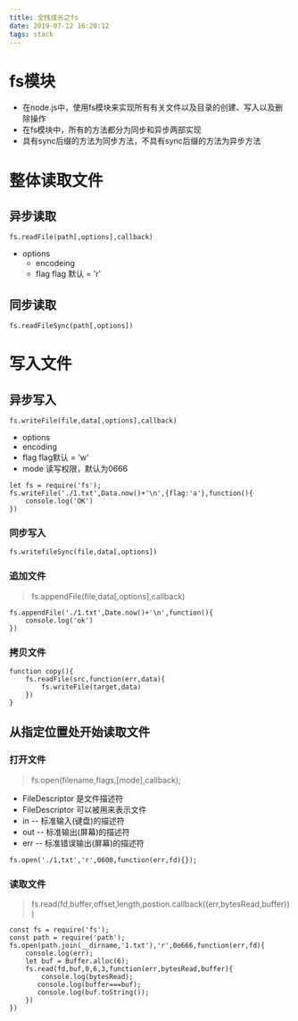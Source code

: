 ```yaml
---
title: 全栈成长之fs
date: 2019-07-12 16:20:12
tags: stack
---
```


# fs模块
- 在node.js中，使用fs模块来实现所有有关文件以及目录的创建、写入以及删除操作
- 在fs模块中，所有的方法都分为同步和异步两部实现
- 具有sync后缀的方法为同步方法，不具有sync后缀的方法为异步方法

# 整体读取文件
## 异步读取
```
fs.readFile(path[,options],callback)
```
- options
  - encodeing
  - flag flag 默认 = 'r'

## 同步读取
```
fs.readFileSync(path[,options])
```

# 写入文件
## 异步写入
```
fs.writeFile(file,data[,options],callback)
```
- options
 - encoding
 - flag flag默认 = 'w'
 - mode 读写权限，默认为0666

```
let fs = require('fs');
fs.writeFile('./1.txt',Data.now()+'\n',{flag:'a'},function(){
    console.log('OK')
})
```

### 同步写入
```
fs.writefileSync(file,data[,options])
```

### 追加文件
> fs.appendFile(file,data[,options],callback)
```
fs.appendFile('./1.txt',Date.now()+'\n',function(){
    console.log('ok')
})
```
### 拷贝文件
```
function copy(){
    fs.readFile(src,function(err,data){
        fs.writeFile(target,data)
    })
}
```

## 从指定位置处开始读取文件

### 打开文件
> fs.open(filename,flags,[mode],callback);
- FileDescriptor 是文件描述符
- FileDescriptor 可以被用来表示文件
- in -- 标准输入(键盘)的描述符
- out -- 标准输出(屏幕)的描述符
- err -- 标准错误输出(屏幕)的描述符  

```
fs.open('./1,txt','r',0600,function(err,fd){});
```

### 读取文件
> fs.read(fd,buffer,offset,length,postion.callback((err,bytesRead,buffer)))
```
const fs = require('fs');
const path = require('path');
fs.open(path.join(__dirname,'1.txt'),'r',0o666,function(err,fd){
    console.log(err);
    let buf = Buffer.alloc(6);
    fs.read(fd,buf,0,6,3,function(err,bytesRead,buffer){
        console.log(bytesRead);
       console.log(buffer===buf);
       console.log(buf.toString());
    })
})
```
